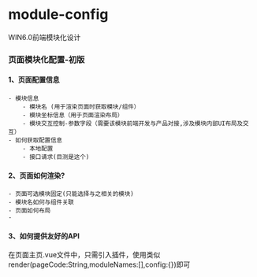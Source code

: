 # module-config
WIN6.0前端模块化设计


### 页面模块化配置-初版

#### 1、页面配置信息
    - 模块信息
        - 模块名 (用于渲染页面时获取模块/组件）
        - 模块坐标信息（用于页面渲染布局）
        - 模块交互控制-参数字段（需要该模块前端开发与产品对接,涉及模块内部UI布局及交互）
    - 如何获取配置信息
        - 本地配置
        - 接口请求(目测是这个)

#### 2、页面如何渲染?
    - 页面可选模块固定(只能选择与之相关的模块)
    - 模块名如何与组件关联
    - 页面如何布局
    - 

#### 3、如何提供友好的API
 在页面主页.vue文件中，只需引入插件，使用类似render(pageCode:String,moduleNames:[],config:{})即可


